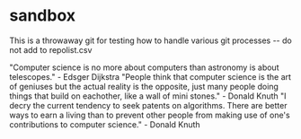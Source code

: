# sandbox
This is a throwaway git for testing how to handle various git processes -- do not add to repolist.csv

"Computer science is no more about computers than astronomy is about telescopes." - Edsger Dijkstra
"People think that computer science is the art of geniuses but the actual reality is the opposite, just many people doing things that build on eachother, like a wall of mini stones." - Donald Knuth
"I decry the current tendency to seek patents on algorithms. There are better ways to earn a living than to prevent other people from making use of one's contributions to computer science." - Donald Knuth
